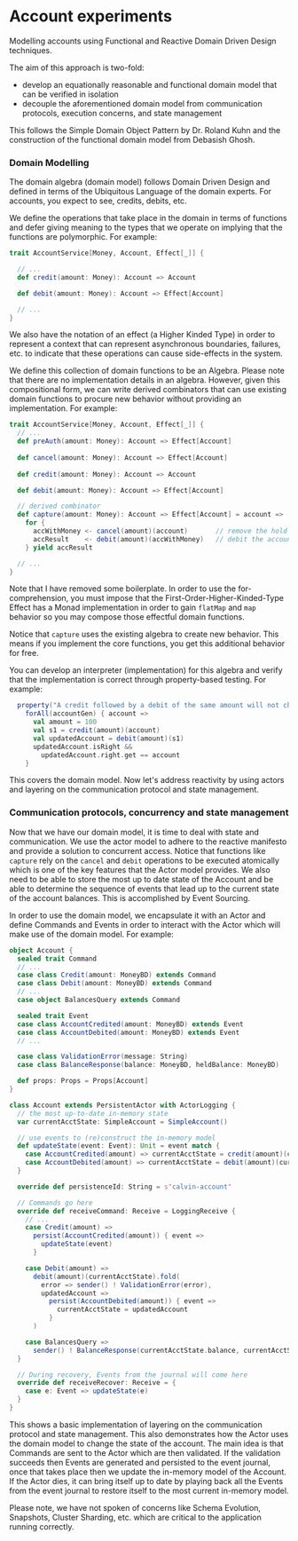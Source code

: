 # Account experiments
Modelling accounts using Functional and Reactive Domain Driven Design techniques.

The aim of this approach is two-fold:

- develop an equationally reasonable and functional domain model that can be verified in isolation
- decouple the aforementioned domain model from communication protocols, execution concerns, and state management

This follows the Simple Domain Object Pattern by Dr. Roland Kuhn and the construction of the functional 
domain model from Debasish Ghosh.


### Domain Modelling
The domain algebra (domain model) follows Domain Driven Design and defined in terms of the Ubiquitous Language of the 
domain experts. For accounts, you expect to see, credits, debits, etc. 

We define the operations that take place in the domain in terms of functions and defer giving meaning to the types that
we operate on implying that the functions are polymorphic. For example:

```scala
trait AccountService[Money, Account, Effect[_]] {

  // ... 
  def credit(amount: Money): Account => Account

  def debit(amount: Money): Account => Effect[Account]

  // ...
}
```

We also have the notation of an effect (a Higher Kinded Type) in order to represent a context that can represent 
asynchronous boundaries, failures, etc. to indicate that these operations can cause side-effects in the system.
 
We define this collection of domain functions to be an Algebra. Please note that there are no implementation details in
an algebra. However, given this compositional form, we can write derived combinators that can use existing domain 
functions to procure new behavior without providing an implementation. For example:

```scala
trait AccountService[Money, Account, Effect[_]] {
  // ... 
  def preAuth(amount: Money): Account => Effect[Account]
  
  def cancel(amount: Money): Account => Effect[Account]
  
  def credit(amount: Money): Account => Account

  def debit(amount: Money): Account => Effect[Account]

  // derived combinator
  def capture(amount: Money): Account => Effect[Account] = account =>
    for {
      accWithMoney <- cancel(amount)(account)       // remove the hold
      accResult    <- debit(amount)(accWithMoney)   // debit the account
    } yield accResult

  // ...
}
```

Note that I have removed some boilerplate. In order to use the for-comprehension, you must impose that the 
First-Order-Higher-Kinded-Type Effect has a Monad implementation in order to gain `flatMap` and `map` behavior so you
may compose those effectful domain functions.

Notice that `capture` uses the existing algebra to create new behavior. This means if you implement the core functions, 
you get this additional behavior for free. 

You can develop an interpreter (implementation) for this algebra and verify that the implementation is correct through
property-based testing. For example:

```scala
  property("A credit followed by a debit of the same amount will not change the account balances") =
    forAll(accountGen) { account =>
      val amount = 100
      val s1 = credit(amount)(account)
      val updatedAccount = debit(amount)(s1)
      updatedAccount.isRight &&
        updatedAccount.right.get == account
    }
```

This covers the domain model. Now let's address reactivity by using actors and layering on the communication protocol
and state management. 

### Communication protocols, concurrency and state management

Now that we have our domain model, it is time to deal with state and communication. We use the actor model to adhere to
the reactive manifesto and provide a solution to concurrent access. Notice that functions like `capture` rely on
the `cancel` and `debit` operations to be executed atomically which is one of the key features that the Actor model 
provides. We also need to be able to store the most up to date state of the Account and be able to determine the 
sequence of events that lead up to the current state of the account balances. This is accomplished by Event Sourcing. 

In order to use the domain model, we encapsulate it with an Actor and define Commands and Events in order to interact
with the Actor which will make use of the domain model. For example:

```scala
object Account {
  sealed trait Command
  // ...
  case class Credit(amount: MoneyBD) extends Command
  case class Debit(amount: MoneyBD) extends Command
  // ...
  case object BalancesQuery extends Command

  sealed trait Event
  case class AccountCredited(amount: MoneyBD) extends Event
  case class AccountDebited(amount: MoneyBD) extends Event
  // ...

  case class ValidationError(message: String)
  case class BalanceResponse(balance: MoneyBD, heldBalance: MoneyBD)

  def props: Props = Props[Account]
}

class Account extends PersistentActor with ActorLogging {
  // the most up-to-date in-memory state
  var currentAcctState: SimpleAccount = SimpleAccount()

  // use events to (re)construct the in-memory model
  def updateState(event: Event): Unit = event match {
    case AccountCredited(amount) => currentAcctState = credit(amount)(currentAcctState)
    case AccountDebited(amount) => currentAcctState = debit(amount)(currentAcctState).right.get
  }

  override def persistenceId: String = s"calvin-account"

  // Commands go here
  override def receiveCommand: Receive = LoggingReceive {
    // ... 
    case Credit(amount) =>
      persist(AccountCredited(amount)) { event =>
        updateState(event)
      }

    case Debit(amount) =>
      debit(amount)(currentAcctState).fold(
        error => sender() ! ValidationError(error),
        updatedAccount =>
          persist(AccountDebited(amount)) { event =>
            currentAcctState = updatedAccount
          }
      )

    case BalancesQuery =>
      sender() ! BalanceResponse(currentAcctState.balance, currentAcctState.balanceHeld)
  }

  // During recovery, Events from the journal will come here
  override def receiveRecover: Receive = {
    case e: Event => updateState(e)
  }
}
```

This shows a basic implementation of layering on the communication protocol and state management. This also demonstrates
how the Actor uses the domain model to change the state of the account. The main idea is that Commands are sent to the 
Actor which are then validated. If the validation succeeds then Events are generated and persisted to the event journal,
once that takes place then we update the in-memory model of the Account. If the Actor dies, it can bring itself up to
date by playing back all the Events from the event journal to restore itself to the most current in-memory model. 

Please note, we have not spoken of concerns like Schema Evolution, Snapshots, Cluster Sharding, etc. which are critical 
to the application running correctly.